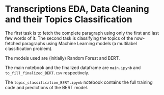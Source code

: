 # Transcriptions EDA, Data Cleaning and their Topics Classification

The first task is to fetch the complete paragraph using only the first and last few words of it.
The second task is classifying the topics of the now-fetched paragraphs using Machine Learning models (a multilabel classification problem).

The models used are (initially) Random Forest and BERT.

The main notebook and the finalized dataframe are `main.ipynb` and `to_fill_finalized_BERT.csv` respectively.

The `topic_classification_BERT.ipynb` notebook contains the full training code and predictions of the BERT model.

